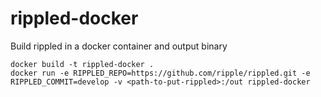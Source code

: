 # rippled-docker

Build rippled in a docker container and output binary

```
docker build -t rippled-docker .
docker run -e RIPPLED_REPO=https://github.com/ripple/rippled.git -e RIPPLED_COMMIT=develop -v <path-to-put-rippled>:/out rippled-docker
```
